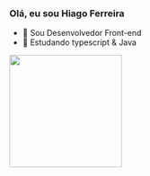 ### Olá, eu sou Hiago Ferreira

- 🔭 Sou Desenvolvedor Front-end
- 🌱 Estudando typescript & Java
  

<a href="https://github.com/anuraghazra/convoychat">
  <img height=200 align="center" src="https://github-readme-stats.vercel.app/api/top-langs?username=hiagoCf19&layout=donut&theme=dark&langs_count=8&card_width=320" />
</a>


